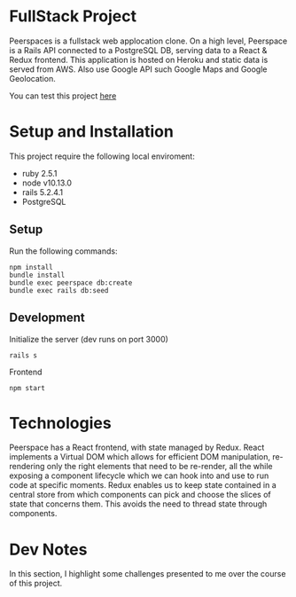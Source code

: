 # FullStack Project

Peerspaces is a fullstack web applocation clone. On a high level, Peerspace is a Rails API connected to a PostgreSQL DB, serving data to a React & Redux frontend. This application is hosted on Heroku and static data is served from AWS. Also use Google API such Google Maps and Google Geolocation.

You can test this project [here](https://fullstack-peerspace.herokuapp.com/#/)

# Setup and Installation 

This project require the following local enviroment:

* ruby 2.5.1
* node v10.13.0
* rails 5.2.4.1
* PostgreSQL

## Setup

Run the following commands:

```
npm install
bundle install
bundle exec peerspace db:create
bundle exec rails db:seed
```

## Development

Initialize the server (dev runs on port 3000)

```
rails s
```

Frontend

```
npm start
```

# Technologies

Peerspace has a React frontend, with state managed by Redux. React implements a Virtual DOM which allows for efficient DOM manipulation, re-rendering only the right elements that need to be re-render, all the while exposing a component lifecycle which we can hook into and use to run code at specific moments. Redux enables us to keep state contained in a central store from which components can pick and choose the slices of state that concerns them. This avoids the need to thread state through components.

# Dev Notes

In this section, I highlight some challenges presented to me over the course of this project.